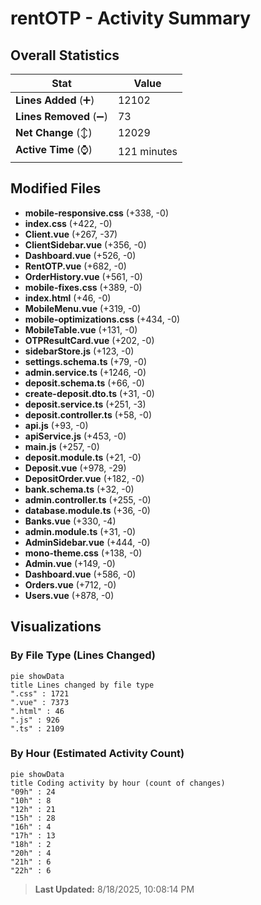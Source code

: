 # rentOTP - Activity Summary 

## Overall Statistics

| Stat                   | Value                                                             |
| ---------------------- | ----------------------------------------------------------------- |
| **Lines Added** (➕)   | 12102                                          |
| **Lines Removed** (➖) | 73                                        |
| **Net Change** (↕)    | 12029                |
| **Active Time** (⌚)   | 121 minutes |


## Modified Files
- **mobile-responsive.css** (+338, -0)
- **index.css** (+422, -0)
- **Client.vue** (+267, -37)
- **ClientSidebar.vue** (+356, -0)
- **Dashboard.vue** (+526, -0)
- **RentOTP.vue** (+682, -0)
- **OrderHistory.vue** (+561, -0)
- **mobile-fixes.css** (+389, -0)
- **index.html** (+46, -0)
- **MobileMenu.vue** (+319, -0)
- **mobile-optimizations.css** (+434, -0)
- **MobileTable.vue** (+131, -0)
- **OTPResultCard.vue** (+202, -0)
- **sidebarStore.js** (+123, -0)
- **settings.schema.ts** (+79, -0)
- **admin.service.ts** (+1246, -0)
- **deposit.schema.ts** (+66, -0)
- **create-deposit.dto.ts** (+31, -0)
- **deposit.service.ts** (+251, -3)
- **deposit.controller.ts** (+58, -0)
- **api.js** (+93, -0)
- **apiService.js** (+453, -0)
- **main.js** (+257, -0)
- **deposit.module.ts** (+21, -0)
- **Deposit.vue** (+978, -29)
- **DepositOrder.vue** (+182, -0)
- **bank.schema.ts** (+32, -0)
- **admin.controller.ts** (+255, -0)
- **database.module.ts** (+36, -0)
- **Banks.vue** (+330, -4)
- **admin.module.ts** (+31, -0)
- **AdminSidebar.vue** (+444, -0)
- **mono-theme.css** (+138, -0)
- **Admin.vue** (+149, -0)
- **Dashboard.vue** (+586, -0)
- **Orders.vue** (+712, -0)
- **Users.vue** (+878, -0)

## Visualizations

### By File Type (Lines Changed)

```mermaid
pie showData
title Lines changed by file type
".css" : 1721
".vue" : 7373
".html" : 46
".js" : 926
".ts" : 2109
```

### By Hour (Estimated Activity Count)

```mermaid
pie showData
title Coding activity by hour (count of changes)
"09h" : 24
"10h" : 8
"12h" : 21
"15h" : 28
"16h" : 4
"17h" : 13
"18h" : 2
"20h" : 4
"21h" : 6
"22h" : 6
```


> **Last Updated:** 8/18/2025, 10:08:14 PM